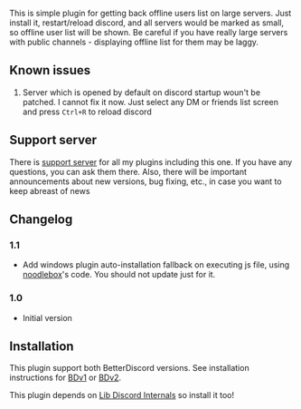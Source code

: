This is simple plugin for getting back offline users list on large servers. 
Just install it, restart/reload discord, and all servers would be marked as small, so offline user list will be shown. Be careful if you have really large servers with public channels - displaying offline list for them may be laggy.

## Known issues

1. Server which is opened by default on discord startup woun't be patched. I cannot fix it now. Just select any DM or friends list screen and press `Ctrl+R` to reload discord

## Support server

There is [support server](https://discord.gg/MC5dJdE) for all my plugins including this one. If you have any questions, you can ask them there. Also, there will be important announcements about new versions, bug fixing, etc., in case you want to keep abreast of news

## Changelog

### 1.1
- Add windows plugin auto-installation fallback on executing js file, using [noodlebox](https://github.com/noodlebox/betterdiscord-plugins)'s code. You should not update just for it.

### 1.0
- Initial version

## Installation

This plugin support both BetterDiscord versions. See installation instructions for [BDv1](../../v1#installation) or [BDv2](../README.md#installation).

This plugin depends on [Lib Discord Internals](../1Lib%20Discord%20Internals) so install it too!
